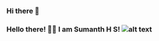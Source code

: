 ### Hi there 👋
### Hello there! 👋🏻 I am Sumanth H S! ![alt text](https://github.com/Sumanthhs27/Sumanthhs27/blob/master/68747470733a2f2f692e696d6775722e636f6d2f76655a726343372e676966.gif=100*100)

<!--
**Sumanthhs27/Sumanthhs27** is a ✨ _special_ ✨ repository because its `README.md` (this file) appears on your GitHub profile.

Here are some ideas to get you started:

- 🔭 I’m currently working on ...
- 🌱 I’m currently learning ...
- 👯 I’m looking to collaborate on ...
- 🤔 I’m looking for help with ...
- 💬 Ask me about ...
- 📫 How to reach me: ...
- 😄 Pronouns: ...
- ⚡ Fun fact: ...
-->

